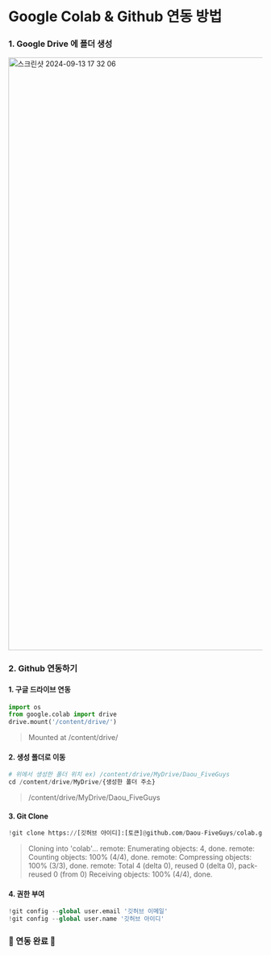 # Google Colab & Github 연동 방법


### 1. Google Drive 에 폴더 생성
<img width="1174" alt="스크린샷 2024-09-13 17 32 06" src="https://github.com/user-attachments/assets/80ebe906-75a1-46a2-9665-85bf87744b4f">

### 2. Github 연동하기

#### 1. 구글 드라이브 연동

~~~python
import os
from google.colab import drive
drive.mount('/content/drive/')
~~~

> Mounted at /content/drive/ 

#### 2. 생성 폴더로 이동

~~~python
# 위에서 생성한 폴더 위치 ex) /content/drive/MyDrive/Daou_FiveGuys
cd /content/drive/MyDrive/{생성한 폴더 주소}
~~~

> /content/drive/MyDrive/Daou_FiveGuys

#### 3. Git Clone

~~~python
!git clone https://[깃허브 아이디]:[토큰]@github.com/Daou-FiveGuys/colab.git
~~~

> Cloning into 'colab'...
	remote: Enumerating objects: 4, done.
	remote: Counting objects: 100% (4/4), done.
	remote: Compressing objects: 100% (3/3), done.
	remote: Total 4 (delta 0), reused 0 (delta 0), pack-reused 0 (from 0)
	Receiving objects: 100% (4/4), done.

#### 4. 권한 부여
~~~python
!git config --global user.email '깃허브 이메일'
!git config --global user.name '깃허브 아이디'
~~~

### 🎉 연동 완료 🎉 
